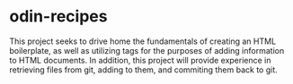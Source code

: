 # odin-recipes
This project seeks to drive home the fundamentals of creating an HTML boilerplate, as well as utilizing tags for the purposes of adding information to HTML documents. In addition, this project will provide experience in retrieving files from git, adding to them, and commiting them back to git.